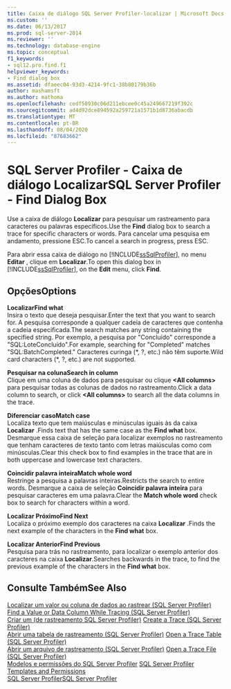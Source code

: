 ```yaml
---
title: Caixa de diálogo SQL Server Profiler-localizar | Microsoft Docs
ms.custom: ''
ms.date: 06/13/2017
ms.prod: sql-server-2014
ms.reviewer: ''
ms.technology: database-engine
ms.topic: conceptual
f1_keywords:
- sql12.pro.find.f1
helpviewer_keywords:
- Find dialog box
ms.assetid: dfaeec04-93d3-4214-9fc1-38b80179b36b
author: mashamsft
ms.author: mathoma
ms.openlocfilehash: cedf50930c06d211ebcee0c45a249667219f392c
ms.sourcegitcommit: ad4d92dce894592a259721a1571b1d8736abacdb
ms.translationtype: MT
ms.contentlocale: pt-BR
ms.lasthandoff: 08/04/2020
ms.locfileid: "87683662"
---
```

# <a name="sql-server-profiler---find-dialog-box"></a><span data-ttu-id="7515f-102">SQL Server Profiler - Caixa de diálogo Localizar</span><span class="sxs-lookup"><span data-stu-id="7515f-102">SQL Server Profiler - Find Dialog Box</span></span>
  <span data-ttu-id="7515f-103">Use a caixa de diálogo **Localizar** para pesquisar um rastreamento para caracteres ou palavras específicos.</span><span class="sxs-lookup"><span data-stu-id="7515f-103">Use the **Find** dialog box to search a trace for specific characters or words.</span></span> <span data-ttu-id="7515f-104">Para cancelar uma pesquisa em andamento, pressione ESC.</span><span class="sxs-lookup"><span data-stu-id="7515f-104">To cancel a search in progress, press ESC.</span></span>  
  
 <span data-ttu-id="7515f-105">Para abrir essa caixa de diálogo no [!INCLUDE[ssSqlProfiler](../includes/sssqlprofiler-md.md)], no menu **Editar** , clique em **Localizar**.</span><span class="sxs-lookup"><span data-stu-id="7515f-105">To open this dialog box in [!INCLUDE[ssSqlProfiler](../includes/sssqlprofiler-md.md)], on the **Edit** menu, click **Find**.</span></span>  
  
## <a name="options"></a><span data-ttu-id="7515f-106">Opções</span><span class="sxs-lookup"><span data-stu-id="7515f-106">Options</span></span>  
 <span data-ttu-id="7515f-107">**Localizar**</span><span class="sxs-lookup"><span data-stu-id="7515f-107">**Find what**</span></span>  
 <span data-ttu-id="7515f-108">Insira o texto que deseja pesquisar.</span><span class="sxs-lookup"><span data-stu-id="7515f-108">Enter the text that you want to search for.</span></span> <span data-ttu-id="7515f-109">A pesquisa corresponde a qualquer cadeia de caracteres que contenha a cadeia especificada.</span><span class="sxs-lookup"><span data-stu-id="7515f-109">The search matches any string containing the specified string.</span></span> <span data-ttu-id="7515f-110">Por exemplo, a pesquisa por "Concluído" corresponde a "SQL:LoteConcluído".</span><span class="sxs-lookup"><span data-stu-id="7515f-110">For example, searching for "Completed" matches "SQL:BatchCompleted."</span></span> <span data-ttu-id="7515f-111">Caracteres curinga (\*, ?, etc.) não têm suporte.</span><span class="sxs-lookup"><span data-stu-id="7515f-111">Wild card characters (\*, ?, etc.) are not supported.</span></span>  
  
 <span data-ttu-id="7515f-112">**Pesquisar na coluna**</span><span class="sxs-lookup"><span data-stu-id="7515f-112">**Search in column**</span></span>  
 <span data-ttu-id="7515f-113">Clique em uma coluna de dados para pesquisar ou clique **\<All columns>** para pesquisar todas as colunas de dados no rastreamento.</span><span class="sxs-lookup"><span data-stu-id="7515f-113">Click a data column to search, or click **\<All columns>** to search all the data columns in the trace.</span></span>  
  
 <span data-ttu-id="7515f-114">**Diferenciar caso**</span><span class="sxs-lookup"><span data-stu-id="7515f-114">**Match case**</span></span>  
 <span data-ttu-id="7515f-115">Localiza texto que tem maiúsculas e minúsculas iguais às da caixa **Localizar** .</span><span class="sxs-lookup"><span data-stu-id="7515f-115">Finds text that has the same case as the **Find what** box.</span></span> <span data-ttu-id="7515f-116">Desmarque essa caixa de seleção para localizar exemplos no rastreamento que tenham caracteres de texto tanto com letras maiúsculas como com minúsculas.</span><span class="sxs-lookup"><span data-stu-id="7515f-116">Clear this check box to find examples in the trace that are in both uppercase and lowercase text characters.</span></span>  
  
 <span data-ttu-id="7515f-117">**Coincidir palavra inteira**</span><span class="sxs-lookup"><span data-stu-id="7515f-117">**Match whole word**</span></span>  
 <span data-ttu-id="7515f-118">Restringe a pesquisa a palavras inteiras.</span><span class="sxs-lookup"><span data-stu-id="7515f-118">Restricts the search to entire words.</span></span> <span data-ttu-id="7515f-119">Desmarque a caixa de seleção **Coincidir palavra inteira** para pesquisar caracteres em uma palavra.</span><span class="sxs-lookup"><span data-stu-id="7515f-119">Clear the **Match whole word** check box to search for characters within a word.</span></span>  
  
 <span data-ttu-id="7515f-120">**Localizar Próximo**</span><span class="sxs-lookup"><span data-stu-id="7515f-120">**Find Next**</span></span>  
 <span data-ttu-id="7515f-121">Localiza o próximo exemplo dos caracteres na caixa **Localizar** .</span><span class="sxs-lookup"><span data-stu-id="7515f-121">Finds the next example of the characters in the **Find what** box.</span></span>  
  
 <span data-ttu-id="7515f-122">**Localizar Anterior**</span><span class="sxs-lookup"><span data-stu-id="7515f-122">**Find Previous**</span></span>  
 <span data-ttu-id="7515f-123">Pesquisa para trás no rastreamento, para localizar o exemplo anterior dos caracteres na caixa **Localizar**.</span><span class="sxs-lookup"><span data-stu-id="7515f-123">Searches backwards in the trace, to find the previous example of the characters in the **Find what** box.</span></span>  
  
## <a name="see-also"></a><span data-ttu-id="7515f-124">Consulte Também</span><span class="sxs-lookup"><span data-stu-id="7515f-124">See Also</span></span>  
 <span data-ttu-id="7515f-125">[Localizar um valor ou coluna de dados ao rastrear &#40;SQL Server Profiler&#41;](../tools/sql-server-profiler/find-a-value-or-data-column-while-tracing-sql-server-profiler.md) </span><span class="sxs-lookup"><span data-stu-id="7515f-125">[Find a Value or Data Column While Tracing &#40;SQL Server Profiler&#41;](../tools/sql-server-profiler/find-a-value-or-data-column-while-tracing-sql-server-profiler.md) </span></span>  
 <span data-ttu-id="7515f-126">[Criar um &#40;de rastreamento SQL Server Profiler&#41;](../tools/sql-server-profiler/create-a-trace-sql-server-profiler.md) </span><span class="sxs-lookup"><span data-stu-id="7515f-126">[Create a Trace &#40;SQL Server Profiler&#41;](../tools/sql-server-profiler/create-a-trace-sql-server-profiler.md) </span></span>  
 <span data-ttu-id="7515f-127">[Abrir uma tabela de rastreamento &#40;SQL Server Profiler&#41;](../tools/sql-server-profiler/open-a-trace-table-sql-server-profiler.md) </span><span class="sxs-lookup"><span data-stu-id="7515f-127">[Open a Trace Table &#40;SQL Server Profiler&#41;](../tools/sql-server-profiler/open-a-trace-table-sql-server-profiler.md) </span></span>  
 <span data-ttu-id="7515f-128">[Abrir um arquivo de rastreamento &#40;SQL Server Profiler&#41;](../tools/sql-server-profiler/open-a-trace-file-sql-server-profiler.md) </span><span class="sxs-lookup"><span data-stu-id="7515f-128">[Open a Trace File &#40;SQL Server Profiler&#41;](../tools/sql-server-profiler/open-a-trace-file-sql-server-profiler.md) </span></span>  
 <span data-ttu-id="7515f-129">[Modelos e permissões do SQL Server Profiler](../tools/sql-server-profiler/sql-server-profiler-templates-and-permissions.md) </span><span class="sxs-lookup"><span data-stu-id="7515f-129">[SQL Server Profiler Templates and Permissions](../tools/sql-server-profiler/sql-server-profiler-templates-and-permissions.md) </span></span>  
 [<span data-ttu-id="7515f-130">SQL Server Profiler</span><span class="sxs-lookup"><span data-stu-id="7515f-130">SQL Server Profiler</span></span>](../tools/sql-server-profiler/sql-server-profiler.md)  
  
  
